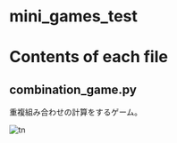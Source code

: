# mini_games_test

# Contents of each file

## combination_game.py

重複組み合わせの計算をするゲーム。

![tn](https://user-images.githubusercontent.com/46132709/219397668-da217c51-0814-4110-9b95-598b111488a9.png)
